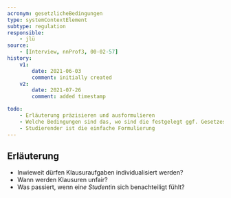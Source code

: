 ```yaml
---
acronym: gesetzlicheBedingungen
type: systemContextElement
subtype: regulation
responsible:
    - jlü
source:
    - [Interview, nnProf3, 00-02-57]
history:
    v1:
        date: 2021-06-03
        comment: initially created
    v2:
        date: 2021-07-26
        comment: added timestamp

todo:
    - Erläuterung präzisieren und ausformulieren    
    - Welche Bedingungen sind das, wo sind die festgelegt ggf. Gesetzestexte? 
    - Studierender ist die einfache Formulierung 
---
```


## Erläuterung
* Inwieweit dürfen Klausuraufgaben individualisiert werden?
* Wann werden Klausuren unfair?
* Was passiert, wenn ein*e Student*in sich benachteiligt fühlt?



